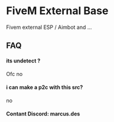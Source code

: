 
# FiveM External Base

Fivem external ESP / Aimbot and ...

## FAQ

#### its undetect ?

Ofc no 

#### i can make a p2c with this src?

no

#### Contant Discord: marcus.des